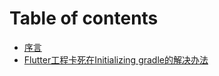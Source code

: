 # Table of contents

* [序言](README.md)
* [Flutter工程卡死在Initializing gradle的解决办法](flutter-gong-cheng-ka-si-zai-initializing-gradle-de-jie-jue-ban-fa.md)

